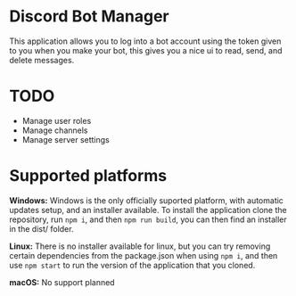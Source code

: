 # Discord Bot Manager
This application allows you to log into a bot account using the token given to you when you make your bot, this gives you a nice ui to read, send, and delete messages.

# TODO
* Manage user roles
* Manage channels
* Manage server settings

# Supported platforms
**Windows:**
Windows is the only officially suported platform, with automatic updates setup, and an installer available. To install the application clone the repository, run `npm i`, and then `npm run build`, you can then find an installer in the dist/ folder.


**Linux:** There is no installer available for linux, but you can try removing certain dependencies from the package.json when using `npm i`, and then use `npm start` to run the version of the application that you cloned.


**macOS:** No support planned

